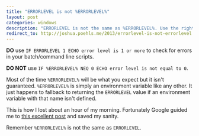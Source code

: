 ```yaml
---
title: "ERRORLEVEL is not %ERRORLEVEL%"
layout: post
categories: windows
description: "ERRORLEVEL is not the same as %ERRORLEVEL%. Use the right one in your command line scripts, or else!"
redirect_to: http://joshua.poehls.me/2013/errorlevel-is-not-errorlevel
---
```


**DO** use `IF ERRORLEVEL 1 ECHO error level is 1 or more` to check for errors
in your batch/command line scripts.

**DO NOT** use `IF %ERRORLEVEL% NEQ 0 ECHO error level is not equal to 0`.

Most of the time `%ERRORLEVEL%` will be what you expect but it isn't guaranteed.
`%ERRORLEVEL%` is simply an environment variable like any other. It just happens to fallback to returning the `ERRORLEVEL` value if an environment variable with that name isn't defined.

This is how I lost about an hour of my morning. Fortunately Google guided me to [this excellent post](http://blogs.msdn.com/b/oldnewthing/archive/2008/09/26/8965755.aspx) and saved
my sanity.

Remember `%ERRORLEVEL%` is not the same as `ERRORLEVEL`.